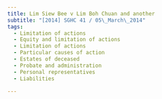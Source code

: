 ```yaml
---
title: Lim Siew Bee v Lim Boh Chuan and another 
subtitle: "[2014] SGHC 41 / 05\_March\_2014"
tags:
  - Limitation of actions
  - Equity and limitation of actions
  - Limitation of actions
  - Particular causes of action
  - Estates of deceased
  - Probate and administration
  - Personal representatives
  - Liabilities

---
```


